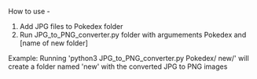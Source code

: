 How to use -

1. Add JPG files to Pokedex folder
2. Run JPG_to_PNG_converter.py folder with argumements Pokedex and [name of new folder]

Example: Running 'python3 JPG_to_PNG_converter.py Pokedex/ new/' will create a folder named 'new' with the converted JPG
to PNG images